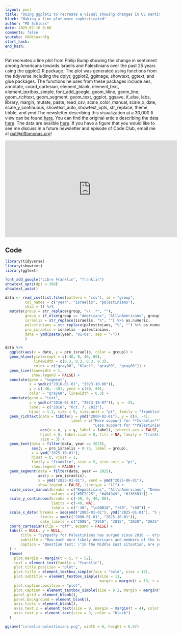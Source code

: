 ```yaml
---
layout: post
title: "Using ggplot2 to recreate a visual showing changes in US sentiment towards Israelis/Palestenians (CC363)"
blurb: "Making a line plot more sophisticated"
author: "PD Schloss"
date: 2025-07-16 9:00
comments: false
youtube: VXGKsuxchFg
start_hash: 
end_hash: 
---
```


Pat recreates a line plot from Philip Bump showing the change in sentiment among Americans towards Israelis and Palestinians over the past 25 years using the ggplot2 R package. The plot was generated using functions from the tidyverse including the dplyr, ggplot2, ggimage, showtext, ggtext, and glue packages. The functions he uses from these packages include aes, annotate, coord_cartesian, element_blank, element_text, element_textbox_simple, font_add_google, geom_hline, geom_line, geom_richtext, geom_segment, geom_text, ggplot, ggsave, if_else, labs, library, margin, mutate, paste, read_csv, scale_color_manual, scale_x_date, scale_y_continuous, showtext_auto, showtext_opts, str_replace, theme, tibble, and ymd.The newsletter describing this visualization at a 30,000 ft view can be found [here](https://shop.riffomonas.org/posts/making-a-basic-line-plot-appear-more-sophisticated). You can find the original article describing the data [here](https://s2.washingtonpost.com/camp-rw/?trackId=59f436769bbc0f5649e05510&s=685d32be2b51f26b00835603). The data are availble [here](https://news.gallup.com/poll/657404/less-half-sympathetic-toward-israelis.aspx). If you have a figure that you would like to see me discuss in a future newsletter and episode of Code Club, email me at pat@riffomonas.org!


<iframe style="margin: 0 auto;display:block;" width="560" height="315" src="https://www.youtube.com/embed/{{ page.youtube }}" frameborder="0" allow="accelerometer; autoplay; encrypted-media; gyroscope; picture-in-picture" allowfullscreen></iframe>


## Code

```R
library(tidyverse)
library(showtext)
library(ggtext)

font_add_google("Libre Franklin", "franklin")
showtext_opts(dpi = 300)
showtext_auto()

data <- read_csv(list.files(pattern = "csv"), id = "group",
         col_names = c("year", "israelis", "palestinians"),
         skip = 1) %>%
  mutate(group = str_replace(group, "\\'.*", ""),
         group = if_else(group == "Americans", "All\nAmericans", group),
         israelis = str_replace(israelis, "%", "") %>% as.numeric,
         palestinians = str_replace(palestinians, "%", "") %>% as.numeric,
         pro_israelis = israelis - palestinians,
         date = ymd(paste(year, "01-01", sep = "-"))
         )

data %>%
  ggplot(aes(x = date, y = pro_israelis, color = group)) +
  geom_hline(yintercept = c(-40, 0, 40, 80),
             linewidth = c(0.3, 0.3, 0.3, 0.3),
             color = c("gray80", "black", "gray80", "gray80")) +
  geom_line(linewidth = 1, 
            show.legend = FALSE) +
  annotate(geom = "segment", 
           x = ymd(c("2016-01-01", "2023-10-06")),
           y = c(-40, -40), yend = c(80, 80),
           color = "gray60", linewidth = 0.3) +
  annotate(geom = "text",
           x = ymd(c("2016-01-01", "2023-10-07")), y = -25, 
           label = c("2016", "Oct. 7, 2023"), 
           hjust = 1.1, size = 9, size.unit = "pt", family = "franklin") +
  geom_richtext(data = tibble(x = ymd("2000-02-01"), y = c(4, -4),
                              label = c("More support for **Israelis**",
                                        "Less support for **Palestinians**")),
                aes(x = x, y = y, label = label), inherit.aes = FALSE,
                hjust = 0, label.size = 0, fill = NA, family = "franklin",
                size = 3) +
  geom_text(data = filter(data, year == 2025),
            aes(y = pro_israelis + 0.75, label = group),
            x = ymd("2025-10-01"),
            hjust = 0, vjust = 1, 
            family = "franklin", size = 9, size.unit = "pt",
            show.legend = FALSE) +
  geom_segment(data = filter(data, year == 2025),
               aes(y = pro_israelis),
               x = ymd("2025-01-01"), xend = ymd("2025-06-01"),
               show.legend = FALSE, linetype = "11") +
  scale_color_manual(breaks = c("Republicans", "All\nAmericans", "Democrats"),
                     values = c("#BE2C25", "#494949", "#1366B3")) +
  scale_y_continuous(breaks = c(-40, 0, 40, 80),
                     limits = c(-40, NA),
                     labels = c("-40", "\u00B10", "+40", "+80")) +
  scale_x_date( breaks = seq(ymd("2005-01-01"), ymd("2025-01-01"), "5 years"),
                limits = ymd(c("2000-01-01", "2025-10-01")),
                date_labels = c("2005", "2010", "2015", "2020", "2025")) +
  coord_cartesian(clip = "off", expand = FALSE) +
  labs(x = NULL, y = NULL,
       title = "Sympathy for Palestinians has surged since 2016 -- driven by Democrats",
       subtitle = "How much more likely Americans and members of the two major parties were to express sympathy with Israelis over Palestinians.",
       caption = "Question text: \"In the Middle East situation, are your sympathies more with the Israelis or more with the Palestinians?\"<br><br><span style='font-size: 8pt;'>Source: Gallup, March 2025</span>"
  ) +
  theme(
    plot.margin = margin(t = 5, r = 52),
    text = element_text(family = "franklin"),
    plot.title.position = "plot",
    plot.title = element_textbox_simple(face = "bold", size = 13),
    plot.subtitle = element_textbox_simple(size = 11,
                                           margin = margin(t = 13, r = -48, b = 12)),
    plot.caption.position = "plot", 
    plot.caption = element_textbox_simple(size = 9.2, margin = margin(t = 13, r= -48)),
    panel.grid = element_blank(),
    panel.background = element_blank(),
    axis.ticks = element_blank(),
    axis.text.x = element_text(size = 9, margin = margin(t = 4), color = "black"),
    axis.text.y = element_text(size = 9, color = "black")
  )

ggsave("israelis-palestinians.png", width = 6, height = 6.97)
```
